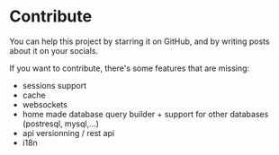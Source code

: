 # Contribute

You can help this project by starring it on GitHub, and by writing posts about it on your socials.

If you want to contribute, there's some features that are missing:

- sessions support
- cache
- websockets
- home made database query builder + support for other databases (postresql, mysql,...)
- api versionning / rest api
- i18n
